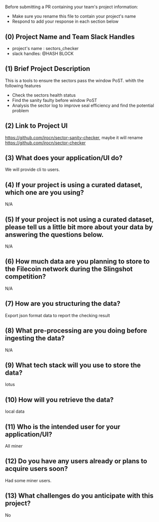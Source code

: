 # <Project Name>

Before submitting a PR containing your team's project information:
- Make sure you rename this file to contain your project's name
- Respond to add your response in each section below

## (0) Project Name and Team Slack Handles
- project's name : sectors_checker
- slack handles: @HASH BLOCK

## (1) Brief Project Description
This is a tools to ensure the sectors pass the window PoST. whith the following features
- Check the sectors health status
- Find the sanity faulty before window PoST
- Analysis the sector log to improve seal efficiency and find the potential problem

## (2) Link to Project UI

https://github.com/irocn/sector-sanity-checker, maybe it will rename https://github.com/irocn/sector-checker

## (3) What does your application/UI do?
We will provide cli to users.

## (4) If your project is using a curated dataset, which one are you using?
N/A

## (5) If your project is not using a curated dataset, please tell us a little bit more about your data by answering the questions below.

N/A

## (6) How much data are you planning to store to the Filecoin network during the Slingshot competition?

N/A

## (7) How are you structuring the data?
Export json format data to report the checking result


## (8) What pre-processing are you doing before ingesting the data?
N/A

## (9)  What tech stack will you use to store the data?

lotus

## (10) How will you retrieve the data?
local data

## (11) Who is the intended user for your application/UI?

All miner

## (12) Do you have any users already or plans to acquire users soon?

Had some miner users.

## (13) What challenges do you anticipate with this project?
No
